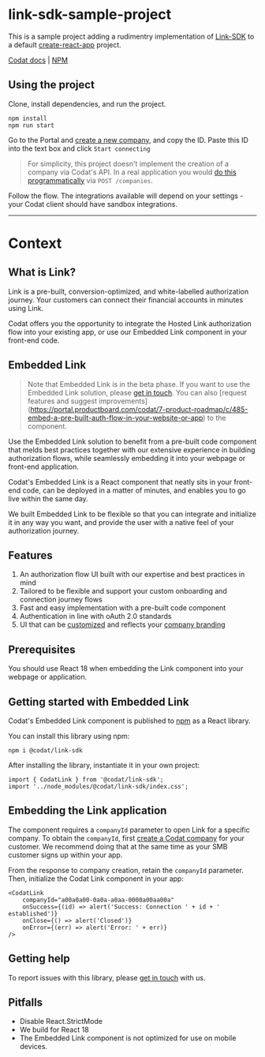 # link-sdk-sample-project

This is a sample project adding a rudimentry implementation of [Link-SDK](https://www.npmjs.com/package/@codat/link-sdk) to a default [create-react-app](https://reactjs.org/docs/create-a-new-react-app.html) project.

[Codat docs](https://docs.codat.io/docs/authorize-embedded-link) | [NPM](https://www.npmjs.com/package/@codat/link-sdk)

## Using the project

Clone, install dependencies, and run the project.

```
npm install
npm run start
```

Go to the Portal and [create a new company](https://docs.codat.io/docs/portal-managing-companies#add-a-new-company), and copy the ID. Paste this ID into the text box and click `Start connecting`

> For simplicity, this project doesn't implement the creation of a company via Codat's API. In a real application you would [do this programmatically](https://docs.codat.io/reference/createcompany) via `POST /companies`.

Follow the flow. The integrations available will depend on your settings - your Codat client should have sandbox integrations.

---

# Context

## What is Link?

Link is a pre-built, conversion-optimized, and white-labelled authorization journey. Your customers can connect their financial accounts in minutes using Link.

Codat offers you the opportunity to integrate the Hosted Link authorization flow into your existing app, or use our Embedded Link component in your front-end code.

## Embedded Link

> Note that Embedded Link is in the beta phase. If you want to use the Embedded Link solution, please [get in touch](mailto:embedded-link@codat.io). 
> You can also [request features and suggest improvements] (https://portal.productboard.com/codat/7-product-roadmap/c/485-embed-a-pre-built-auth-flow-in-your-website-or-app) to the component.

Use the Embedded Link solution to benefit from a pre-built code component that melds best practices together with our extensive experience in building authorization flows, while seamlessly embedding it into your webpage or front-end application. 

Codat's Embedded Link is a React component that neatly sits in your front-end code, can be deployed in a matter of minutes, and enables you to go live within the same day. 

We built Embedded Link to be flexible so that you can integrate and initialize it in any way you want, and provide the user with a native feel of your authorization journey. 

## Features

1. An authorization flow UI built with our expertise and best practices in mind
2. Tailored to be flexible and support your custom onboarding and connection journey flows
3. Fast and easy implementation with a pre-built code component
4. Authentication in line with oAuth 2.0 standards 
5. UI that can be [customized](doc:set-up-link) and reflects your [company branding](doc:set-up-your-company-branding)

## Prerequisites

You should use React 18 when embedding the Link component into your webpage or application.

## Getting started with Embedded Link

Codat's Embedded Link component is published to <a class="external" href="https://www.npmjs.com/package/@codat/link-sdk" target="_blank">npm</a> as a React library. 

You can install this library using npm:
```
npm i @codat/link-sdk
```
After installing the library, instantiate it in your own project:
```
import { CodatLink } from '@codat/link-sdk';
import '../node_modules/@codat/link-sdk/index.css';
```
## Embedding the Link application

The component requires a `companyId` parameter to open Link for a specific company. To obtain the `companyId`, first [create a Codat company](https://docs.codat.io/docs/managing-companies) for your customer. We recommend doing that at the same time as your SMB customer signs up within your app. 

From the response to company creation, retain the `companyId` parameter. Then, initialize the Codat Link component in your app:
```
<CodatLink
    companyId="a00a0a00-0a0a-a0aa-0000a00aa00a"
    onSuccess={(id) => alert('Success: Connection ' + id + ' established')}
    onClose={() => alert('Closed')}
    onError={(err) => alert('Error: ' + err)}
/>
```
## Getting help

To report issues with this library, please [get in touch](mailto:embedded-link@codat.io) with us.

## Pitfalls

- Disable React.StrictMode
- We build for React 18
- The Embedded Link component is not optimized for use on mobile devices.
